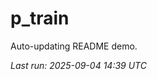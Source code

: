 # p_train

Auto-updating README demo.

<!--START_SECTION:status-->
_Last run: 2025-09-04 14:39 UTC_
<!--END_SECTION:status-->

























































































































































































































































































































